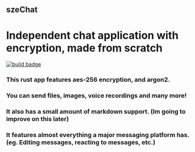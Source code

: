 ## szeChat

# Independent chat application with encryption, made from scratch

[![build badge](https://github.com/marci1175/szeChat/actions/workflows/rust.yml/badge.svg?branch=main)](https://github.com/marci1175/szeChat/actions/workflows/rust.yml)

### This rust app features aes-256 encryption, and argon2.
### You can send files, images, voice recordings and many more!
### It also has a small amount of markdown support. (Im going to improve on this later)
### It features almost everything a major messaging platform has. (eg. Editing messages, reacting to messages, etc.)
